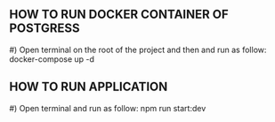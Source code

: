

HOW TO RUN DOCKER CONTAINER OF POSTGRESS 
-------------------------------------------------------------------------------------------------------------
#) Open terminal  on the root of the project and then and run as follow:
  docker-compose up -d
 



HOW TO RUN APPLICATION 
-------------------------------------------------------------------------------------------------------------
#) Open terminal and run as follow:
  npm run start:dev
